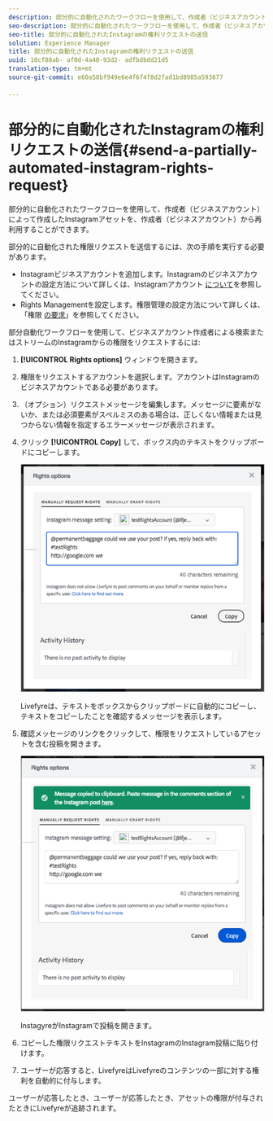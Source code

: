 ```yaml
---
description: 部分的に自動化されたワークフローを使用して、作成者（ビジネスアカウント）によって作成したInstagramアセットを、作成者（ビジネスアカウント）から再利用することができます。
seo-description: 部分的に自動化されたワークフローを使用して、作成者（ビジネスアカウント）によって作成したInstagramアセットを、作成者（ビジネスアカウント）から再利用することができます。
seo-title: 部分的に自動化されたInstagramの権利リクエストの送信
solution: Experience Manager
title: 部分的に自動化されたInstagramの権利リクエストの送信
uuid: 18cf88ab- af0d-4a40-93d2- adfbdbdd21d5
translation-type: tm+mt
source-git-commit: e60a58bf949e6e4f6f4f8d2fad1bd8985a593677

---
```



# 部分的に自動化されたInstagramの権利リクエストの送信{#send-a-partially-automated-instagram-rights-request}

部分的に自動化されたワークフローを使用して、作成者（ビジネスアカウント）によって作成したInstagramアセットを、作成者（ビジネスアカウント）から再利用することができます。

部分的に自動化された権限リクエストを送信するには、次の手順を実行する必要があります。

* Instagramビジネスアカウントを追加します。Instagramのビジネスアカウントの設定方法について詳しくは、Instagramアカウント [について](../c-users-creating-accounts-with-studio-access/t-configure-social-accout-instagram/c-about-instagram-accounts.md#c_about_instagram_accounts)を参照してください。
* Rights Managementを設定します。権限管理の設定方法について詳しくは、「権限 [の要求](../c-how-requesting-rights-works/c-how-requesting-rights-works.md#c_how_requesting_rights_works)」を参照してください。

部分自動化ワークフローを使用して、ビジネスアカウント作成者による検索またはストリームのInstagramからの権限をリクエストするには:

1. **[!UICONTROL Rights options]** ウィンドウを開きます。
1. 権限をリクエストするアカウントを選択します。アカウントはInstagramのビジネスアカウントである必要があります。
1. （オプション）リクエストメッセージを編集します。メッセージに要素がないか、または必須要素がスペルミスのある場合は、正しくない情報または見つからない情報を指定するエラーメッセージが表示されます。
1. クリック **[!UICONTROL Copy]** して、ボックス内のテキストをクリップボードにコピーします。

   ![](assets/rr_insta_workaround1.png)

   Livefyreは、テキストをボックスからクリップボードに自動的にコピーし、テキストをコピーしたことを確認するメッセージを表示します。

1. 確認メッセージのリンクをクリックして、権限をリクエストしているアセットを含む投稿を開きます。

   ![](assets/rr_insta_workaround2.png)

   InstagyreがInstagramで投稿を開きます。

1. コピーした権限リクエストテキストをInstagramのInstagram投稿に貼り付けます。
1. ユーザーが応答すると、LivefyreはLivefyreのコンテンツの一部に対する権利を自動的に付与します。

ユーザーが応答したとき、ユーザーが応答したとき、アセットの権限が付与されたときにLivefyreが追跡されます。
